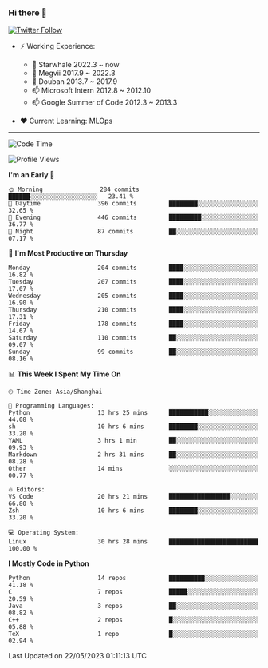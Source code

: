 ### Hi there 👋

[![Twitter Follow](https://img.shields.io/twitter/follow/tianweidut?style=social)](https://twitter.com/tianweidut)

- ⚡ Working Experience:
  - 🔭 Starwhale 2022.3 ~ now
  - 🌱 Megvii 2017.9 ~ 2022.3
  - 🌱 Douban 2013.7 ~ 2017.9
  - 📫 Microsoft Intern 2012.8 ~ 2012.10
  - 📫 Google Summer of Code 2012.3 ~ 2013.3

- ❤️ Current Learning: MLOps

---
<!--START_SECTION:waka-->
![Code Time](http://img.shields.io/badge/Code%20Time-4%2C083%20hrs%2021%20mins-blue)

![Profile Views](http://img.shields.io/badge/Profile%20Views-0-blue)

**I'm an Early 🐤** 

```text
🌞 Morning                284 commits         ██████░░░░░░░░░░░░░░░░░░░   23.41 % 
🌆 Daytime                396 commits         ████████░░░░░░░░░░░░░░░░░   32.65 % 
🌃 Evening                446 commits         █████████░░░░░░░░░░░░░░░░   36.77 % 
🌙 Night                  87 commits          ██░░░░░░░░░░░░░░░░░░░░░░░   07.17 % 
```
📅 **I'm Most Productive on Thursday** 

```text
Monday                   204 commits         ████░░░░░░░░░░░░░░░░░░░░░   16.82 % 
Tuesday                  207 commits         ████░░░░░░░░░░░░░░░░░░░░░   17.07 % 
Wednesday                205 commits         ████░░░░░░░░░░░░░░░░░░░░░   16.90 % 
Thursday                 210 commits         ████░░░░░░░░░░░░░░░░░░░░░   17.31 % 
Friday                   178 commits         ████░░░░░░░░░░░░░░░░░░░░░   14.67 % 
Saturday                 110 commits         ██░░░░░░░░░░░░░░░░░░░░░░░   09.07 % 
Sunday                   99 commits          ██░░░░░░░░░░░░░░░░░░░░░░░   08.16 % 
```


📊 **This Week I Spent My Time On** 

```text
🕑︎ Time Zone: Asia/Shanghai

💬 Programming Languages: 
Python                   13 hrs 25 mins      ███████████░░░░░░░░░░░░░░   44.08 % 
sh                       10 hrs 6 mins       ████████░░░░░░░░░░░░░░░░░   33.20 % 
YAML                     3 hrs 1 min         ██░░░░░░░░░░░░░░░░░░░░░░░   09.93 % 
Markdown                 2 hrs 31 mins       ██░░░░░░░░░░░░░░░░░░░░░░░   08.28 % 
Other                    14 mins             ░░░░░░░░░░░░░░░░░░░░░░░░░   00.77 % 

🔥 Editors: 
VS Code                  20 hrs 21 mins      █████████████████░░░░░░░░   66.80 % 
Zsh                      10 hrs 6 mins       ████████░░░░░░░░░░░░░░░░░   33.20 % 

💻 Operating System: 
Linux                    30 hrs 28 mins      █████████████████████████   100.00 % 
```

**I Mostly Code in Python** 

```text
Python                   14 repos            ██████████░░░░░░░░░░░░░░░   41.18 % 
C                        7 repos             █████░░░░░░░░░░░░░░░░░░░░   20.59 % 
Java                     3 repos             ██░░░░░░░░░░░░░░░░░░░░░░░   08.82 % 
C++                      2 repos             █░░░░░░░░░░░░░░░░░░░░░░░░   05.88 % 
TeX                      1 repo              █░░░░░░░░░░░░░░░░░░░░░░░░   02.94 % 
```




 Last Updated on 22/05/2023 01:11:13 UTC
<!--END_SECTION:waka-->
